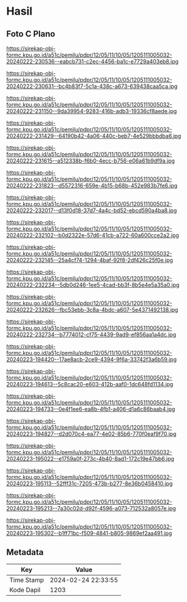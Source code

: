 # Hasil

## Foto C Plano

https://sirekap-obj-formc.kpu.go.id/a51c/pemilu/pdpr/12/05/11/10/05/1205111005032-20240222-230536--eabcb731-c2ec-4456-ba1c-e7729a403eb8.jpg

https://sirekap-obj-formc.kpu.go.id/a51c/pemilu/pdpr/12/05/11/10/05/1205111005032-20240222-230631--bc4b83f7-5c1a-438c-a673-639438caa5ca.jpg

https://sirekap-obj-formc.kpu.go.id/a51c/pemilu/pdpr/12/05/11/10/05/1205111005032-20240222-231150--9da39954-9283-416b-adb3-19336cf8aede.jpg

https://sirekap-obj-formc.kpu.go.id/a51c/pemilu/pdpr/12/05/11/10/05/1205111005032-20240222-231429--64190b42-4a06-440c-beb7-4e529bbbdba6.jpg

https://sirekap-obj-formc.kpu.go.id/a51c/pemilu/pdpr/12/05/11/10/05/1205111005032-20240222-231615--a512338b-f6b0-4ecc-b756-e06a61b9df9a.jpg

https://sirekap-obj-formc.kpu.go.id/a51c/pemilu/pdpr/12/05/11/10/05/1205111005032-20240222-231823--d5572316-659e-4b15-b68b-452e983b7fe6.jpg

https://sirekap-obj-formc.kpu.go.id/a51c/pemilu/pdpr/12/05/11/10/05/1205111005032-20240222-232017--d13f0d18-37d7-4a4c-bd52-ebcd590a4ba8.jpg

https://sirekap-obj-formc.kpu.go.id/a51c/pemilu/pdpr/12/05/11/10/05/1205111005032-20240222-232102--b0d2322e-57d6-41cb-a722-60a600cce2a2.jpg

https://sirekap-obj-formc.kpu.go.id/a51c/pemilu/pdpr/12/05/11/10/05/1205111005032-20240222-232145--25a4cf74-1294-4baf-92f8-2df426c25f0e.jpg

https://sirekap-obj-formc.kpu.go.id/a51c/pemilu/pdpr/12/05/11/10/05/1205111005032-20240222-232234--5db0d246-1ee5-4cad-bb3f-8b5e4e5a35a0.jpg

https://sirekap-obj-formc.kpu.go.id/a51c/pemilu/pdpr/12/05/11/10/05/1205111005032-20240222-232626--fbc53ebb-3c8a-4bdc-a607-5e4371492138.jpg

https://sirekap-obj-formc.kpu.go.id/a51c/pemilu/pdpr/12/05/11/10/05/1205111005032-20240222-232734--b7774012-cf75-4439-9ad9-ef856aa1a4dc.jpg

https://sirekap-obj-formc.kpu.go.id/a51c/pemilu/pdpr/12/05/11/10/05/1205111005032-20240223-194420--17ae8acb-2ce9-4394-9f6a-33742f3a6b59.jpg

https://sirekap-obj-formc.kpu.go.id/a51c/pemilu/pdpr/12/05/11/10/05/1205111005032-20240223-194613--5c8cac20-e603-412b-aaf0-1dc648fd1134.jpg

https://sirekap-obj-formc.kpu.go.id/a51c/pemilu/pdpr/12/05/11/10/05/1205111005032-20240223-194733--0e4f1ee6-ea8b-4fb1-a406-d1a6c86baab4.jpg

https://sirekap-obj-formc.kpu.go.id/a51c/pemilu/pdpr/12/05/11/10/05/1205111005032-20240223-194827--d2d070c4-ea77-4e02-85b6-770f0eaf9f70.jpg

https://sirekap-obj-formc.kpu.go.id/a51c/pemilu/pdpr/12/05/11/10/05/1205111005032-20240223-195022--e1759a0f-273c-4b40-8ad1-172c19e47bb6.jpg

https://sirekap-obj-formc.kpu.go.id/a51c/pemilu/pdpr/12/05/11/10/05/1205111005032-20240223-195113--52fff31c-7205-473b-b277-8e36b0458410.jpg

https://sirekap-obj-formc.kpu.go.id/a51c/pemilu/pdpr/12/05/11/10/05/1205111005032-20240223-195213--7a30c02d-d92f-4596-a073-712532a8057e.jpg

https://sirekap-obj-formc.kpu.go.id/a51c/pemilu/pdpr/12/05/11/10/05/1205111005032-20240223-195302--b1ff71bc-f509-4841-b805-9869ef2aa491.jpg


## Metadata

| Key        | Value               |
| ---------- | ------------------- |
| Time Stamp | 2024-02-24 22:33:55 |
| Kode Dapil | 1203                |




